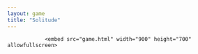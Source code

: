 ```yaml
---
layout: game
title: "Solitude"
---
```

                <embed src="game.html" width="900" height="700" allowfullscreen>
 
